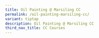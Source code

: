 ```yaml
---
title: Oil Painting @ Marsiling CC
permalink: /oil-painting-marsiling-cc/
variant: tiptap
description: Oil Painting @ Marsiling CC
third_nav_title: CC Courses
---
```

